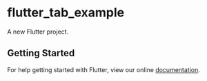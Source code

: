# flutter_tab_example

A new Flutter project.

## Getting Started

For help getting started with Flutter, view our online
[documentation](https://flutter.io/).
